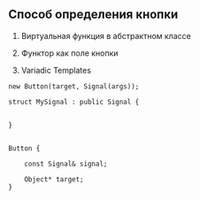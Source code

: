 ## Способ определения кнопки

1. Виртуальная функция в абстрактном классе 

2. Функтор как поле кнопки

3. Variadic Templates


```
new Button(target, Signal(args));

struct MySignal : public Signal {
    

}


Button {

    const Signal& signal;

    Object* target;
}

```
